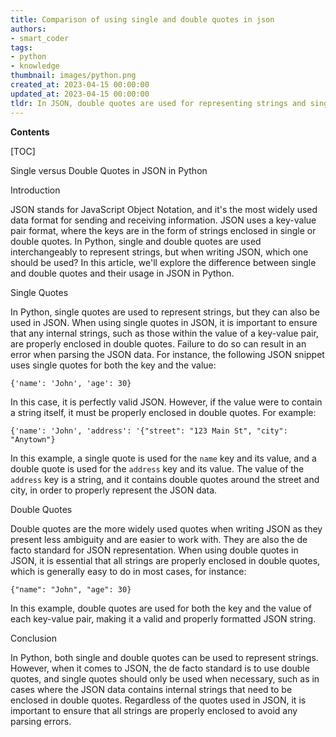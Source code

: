```yaml
---
title: Comparison of using single and double quotes in json
authors:
- smart_coder
tags:
- python
- knowledge
thumbnail: images/python.png
created_at: 2023-04-15 00:00:00
updated_at: 2023-04-15 00:00:00
tldr: In JSON, double quotes are used for representing strings and single quotes are not valid.
---
```


**Contents**

[TOC]

Single versus Double Quotes in JSON in Python

Introduction

JSON stands for JavaScript Object Notation, and it's the most widely used data format for sending and receiving information. JSON uses a key-value pair format, where the keys are in the form of strings enclosed in single or double quotes. In Python, single and double quotes are used interchangeably to represent strings, but when writing JSON, which one should be used? In this article, we'll explore the difference between single and double quotes and their usage in JSON in Python.

Single Quotes

In Python, single quotes are used to represent strings, but they can also be used in JSON. When using single quotes in JSON, it is important to ensure that any internal strings, such as those within the value of a key-value pair, are properly enclosed in double quotes. Failure to do so can result in an error when parsing the JSON data. For instance, the following JSON snippet uses single quotes for both the key and the value:

`{'name': 'John', 'age': 30}`

In this case, it is perfectly valid JSON. However, if the value were to contain a string itself, it must be properly enclosed in double quotes. For example:

`{'name': 'John', 'address': '{"street": "123 Main St", "city": "Anytown"}`

In this example, a single quote is used for the `name` key and its value, and a double quote is used for the `address` key and its value. The value of the `address` key is a string, and it contains double quotes around the street and city, in order to properly represent the JSON data.

Double Quotes

Double quotes are the more widely used quotes when writing JSON as they present less ambiguity and are easier to work with. They are also the de facto standard for JSON representation. When using double quotes in JSON, it is essential that all strings are properly enclosed in double quotes, which is generally easy to do in most cases, for instance:

`{"name": "John", "age": 30}`

In this example, double quotes are used for both the key and the value of each key-value pair, making it a valid and properly formatted JSON string.

Conclusion

In Python, both single and double quotes can be used to represent strings. However, when it comes to JSON, the de facto standard is to use double quotes, and single quotes should only be used when necessary, such as in cases where the JSON data contains internal strings that need to be enclosed in double quotes. Regardless of the quotes used in JSON, it is important to ensure that all strings are properly enclosed to avoid any parsing errors.
